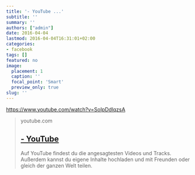 ```yaml
---
title: '- YouTube ...'
subtitle: ''
summary: ''
authors: ["admin"]
date: 2016-04-04
lastmod: 2016-04-04T16:31:01+02:00
categories:
- facebook
tags: []
featured: no
image:
  placement: 1
  caption: ''
  focal_point: 'Smart'
  preview_only: true
slug: ''
---
```

https://www.youtube.com/watch?v=SoIpDdlqzsA
> youtube.com
> ## [ - YouTube](https://www.youtube.com/watch?v=SoIpDdlqzsA)
>
>Auf YouTube findest du die angesagtesten Videos und Tracks. Außerdem kannst du eigene Inhalte hochladen und mit Freunden oder gleich der ganzen Welt teilen.

